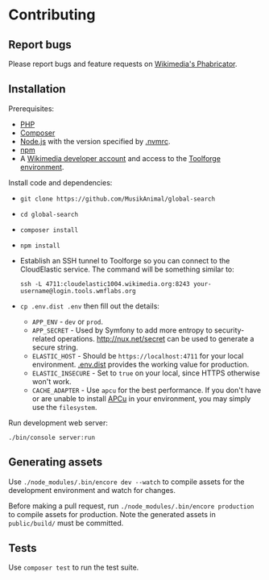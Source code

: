 Contributing
============

## Report bugs

Please report bugs and feature requests on
[Wikimedia's Phabricator](https://phabricator.wikimedia.org/project/view/4053/).

## Installation

Prerequisites:

* [PHP](https://www.php.net/)
* [Composer](https://getcomposer.org/)
* [Node.js](https://nodejs.org/en/) with the version specified by [.nvmrc](.nvmrc).
* [npm](https://www.npmjs.com/)
* A [Wikimedia developer account](https://wikitech.wikimedia.org/wiki/Help:Create_a_Wikimedia_developer_account)
  and access to the [Toolforge environment](https://wikitech.wikimedia.org/wiki/Portal:Toolforge).

Install code and dependencies:

* `git clone https://github.com/MusikAnimal/global-search`
* `cd global-search`
* `composer install`
* `npm install`
* Establish an SSH tunnel to Toolforge so you can connect to the CloudElastic service.
  The command will be something similar to:

      ssh -L 4711:cloudelastic1004.wikimedia.org:8243 your-username@login.tools.wmflabs.org

* `cp .env.dist .env` then fill out the details:
  * `APP_ENV` - `dev` or `prod`.
  * `APP_SECRET` - Used by Symfony to add more entropy to security-related operations.
    http://nux.net/secret can be used to generate a secure string.
  * `ELASTIC_HOST` - Should be `https://localhost:4711` for your local environment. [.env.dist](.env.dist)
    provides the working value for production.
  * `ELASTIC_INSECURE` - Set to `true` on your local, since HTTPS otherwise won't work.
  * `CACHE_ADAPTER` - Use `apcu` for the best performance. If you don't have or are unable to install
    [APCu](https://www.php.net/manual/en/book.apcu.php) in your environment, you may simply use the `filesystem`.

Run development web server:

    ./bin/console server:run

## Generating assets

Use `./node_modules/.bin/encore dev --watch` to compile assets for the development environment and watch for changes.

Before making a pull request, run `./node_modules/.bin/encore production` to compile assets for production.
Note the generated assets in `public/build/` must be committed. 

## Tests

Use `composer test` to run the test suite.
